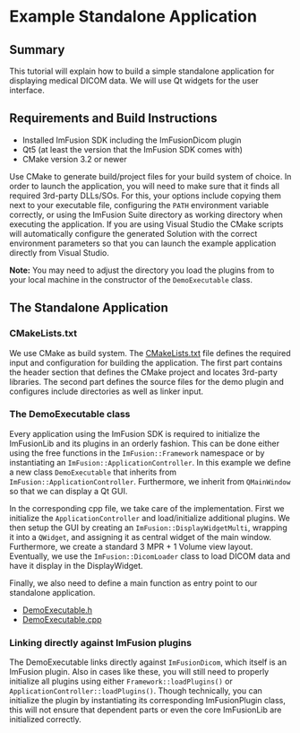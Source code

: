 # Example Standalone Application

## Summary
This tutorial will explain how to build a simple standalone application for displaying medical DICOM data.
We will use Qt widgets for the user interface.

## Requirements and Build Instructions
- Installed ImFusion SDK including the ImFusionDicom plugin
- Qt5 (at least the version that the ImFusion SDK comes with)
- CMake version 3.2 or newer

Use CMake to generate build/project files for your build system of choice.
In order to launch the application, you will need to make sure that it finds all required 3rd-party DLLs/SOs.
For this, your options include copying them next to your executable file, configuring the `PATH` environment variable correctly, or using the ImFusion Suite directory as working directory when executing the application.
If you are using Visual Studio the CMake scripts will automatically configure the generated Solution with the correct environment parameters so that you can launch the example application directly from Visual Studio.

**Note:** You may need to adjust the directory you load the plugins from to your local machine in the constructor of the `DemoExecutable` class.


## The Standalone Application

### CMakeLists.txt
We use CMake as build system.
The [CMakeLists.txt](CMakeLists.txt) file defines the required input and configuration for building the application.
The first part contains the header section that defines the CMake project and locates 3rd-party libraries.
The second part defines the source files for the demo plugin and configures include directories as well as linker input.


### The DemoExecutable class
Every application using the ImFusion SDK is required to initialize the ImFusionLib and its plugins in an orderly fashion.
This can be done either using the free functions in the `ImFusion::Framework` namespace or by instantiating an `ImFusion::ApplicationController`.
In this example we define a new class `DemoExecutable` that inherits from `ImFusion::ApplicationController`.
Furthermore, we inherit from `QMainWindow` so that we can display a Qt GUI. 

In the corresponding cpp file, we take care of the implementation.
First we initialize the `ApplicationController` and load/initialize additional plugins.
We then setup the GUI by creating an `ImFusion::DisplayWidgetMulti`, wrapping it into a `QWidget`, and assigning it as central widget of the main window.
Furthermore, we create a standard 3 MPR + 1 Volume view layout.
Eventually, we use the `ImFusion::DicomLoader` class to load DICOM data and have it display in the DisplayWidget. 

Finally, we also need to define a main function as entry point to our standalone application. 
- [DemoExecutable.h](DemoExecutable.h) 
- [DemoExecutable.cpp](DemoExecutable.cpp)


### Linking directly against ImFusion plugins
The DemoExecutable links directly against `ImFusionDicom`, which itself is an ImFusion plugin.
Also in cases like these, you will still need to properly initialize all plugins using either `Framework::loadPlugins()` or `ApplicationController::loadPlugins()`.
Though technically, you can initialize the plugin by instantiating its corresponding ImFusionPlugin class, this will not ensure that dependent parts or even the core ImFusionLib are initialized correctly.
